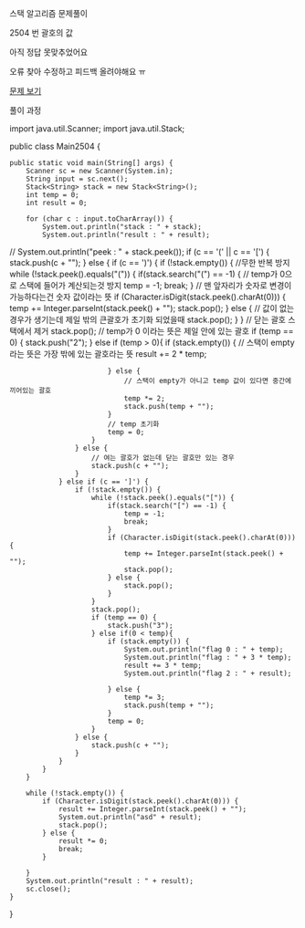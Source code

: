 스택 알고리즘 문제풀이 

2504 번 괄호의 값

아직 정답 못맞추었어요 

오류 찾아 수정하고 피드백 올려야해요 ㅠ

<a href="https://www.acmicpc.net/problem/2504">문제 보기</a>

풀이 과정

import java.util.Scanner;
import java.util.Stack;

public class Main2504 {

	public static void main(String[] args) {
		Scanner sc = new Scanner(System.in);
		String input = sc.next();
		Stack<String> stack = new Stack<String>();
		int temp = 0;
		int result = 0;
	
		for (char c : input.toCharArray()) {
			System.out.println("stack : " + stack);
			System.out.println("result : " + result);
//			System.out.println("peek : " + stack.peek());
			if (c == '(' || c == '[') {
				stack.push(c + "");
			} else {
				if (c == ')') {
					if (!stack.empty()) {
						//무한 반복 방지
						while (!stack.peek().equals("(")) {
							if(stack.search("(") == -1) {
								// temp가 0으로 스택에 들어가 계산되는것 방지
								temp = -1;
								break;
							}
							// 맨 앞자리가 숫자로 변경이 가능하다는건 숫자 값이라는 뜻
							if (Character.isDigit(stack.peek().charAt(0))) {
								temp += Integer.parseInt(stack.peek() + "");
								stack.pop();
							} else {
								// 값이 없는 경우가 생기는데 제일 밖의 큰괄호가 초기화 되었을때
								stack.pop();
							}
						}
						// 닫는 괄호 스택에서 제거
						stack.pop();
						// temp가 0 이라는 뜻은 제일 안에 있는 괄호
						if (temp == 0) {
							stack.push("2");
						} else if (temp > 0){
							if (stack.empty()) {
								// 스택이 empty라는 뜻은 가장 밖에 있는 괄호라는 뜻
								result += 2 * temp;

							} else {
								// 스택이 empty가 아니고 temp 값이 있다면 중간에 끼어있는 괄호
								temp *= 2;
								stack.push(temp + "");
							}
							// temp 초기화
							temp = 0;
						}
					} else {
						// 여는 괄호가 없는데 닫는 괄호만 있는 경우
						stack.push(c + "");
					}
				} else if (c == ']') {
					if (!stack.empty()) {
						while (!stack.peek().equals("[")) {
							if(stack.search("[") == -1) {
								temp = -1;
								break;
							}
							if (Character.isDigit(stack.peek().charAt(0))) {
								temp += Integer.parseInt(stack.peek() + "");
								stack.pop();
							} else {
								stack.pop();
							}
						}
						stack.pop();
						if (temp == 0) {
							stack.push("3");
						} else if(0 < temp){
							if (stack.empty()) {
								System.out.println("flag 0 : " + temp);
								System.out.println("flag : " + 3 * temp);
								result += 3 * temp;
								System.out.println("flag 2 : " + result);
	
							} else {
								temp *= 3;
								stack.push(temp + "");
							}
							temp = 0;
						}
					} else {
						stack.push(c + "");
					}
				}
			}
		}
	
		while (!stack.empty()) {
			if (Character.isDigit(stack.peek().charAt(0))) {
				result += Integer.parseInt(stack.peek() + "");
				System.out.println("asd" + result);
				stack.pop();
			} else {
				result *= 0;
				break;
			}
	
		}
		System.out.println("result : " + result);
		sc.close();
	}
}